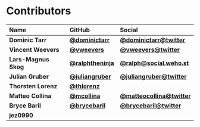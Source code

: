 # Contributors

| Name                 | GitHub                                                 | Social                                                          |
| :------------------- | :----------------------------------------------------- | :-------------------------------------------------------------- |
| **Dominic Tarr**     | [**@dominictarr**](https://github.com/dominictarr)     | [**@dominictarr@twitter**](https://twitter.com/dominictarr)     |
| **Vincent Weevers**  | [**@vweevers**](https://github.com/vweevers)           | [**@vweevers@twitter**](https://twitter.com/vweevers)           |
| **Lars-Magnus Skog** | [**@ralphtheninja**](https://github.com/ralphtheninja) | [**@ralph@social.weho.st**](https://social.weho.st/@ralph)      |
| **Julian Gruber**    | [**@juliangruber**](https://github.com/juliangruber)   | [**@juliangruber@twitter**](https://twitter.com/juliangruber)   |
| **Thorsten Lorenz**  | [**@thlorenz**](https://github.com/thlorenz)           |                                                                 |
| **Matteo Collina**   | [**@mcollina**](https://github.com/mcollina)           | [**@matteocollina@twitter**](https://twitter.com/matteocollina) |
| **Bryce Baril**      | [**@brycebaril**](https://github.com/brycebaril)       | [**@brycebaril@twitter**](https://twitter.com/brycebaril)       |
| **jez0990**          |                                                        |                                                                 |
